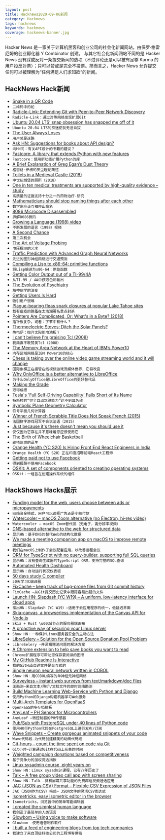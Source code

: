 ```yaml
---
layout: post
title: Hacknews2020-09-06新闻
category: Hacknews
tags: hacknews
keywords: hacknews
coverage: hacknews-banner.jpg
---
```


Hacker News 是一家关于计算机黑客和创业公司的社会化新闻网站，由保罗·格雷厄姆的创业孵化器 Y Combinator 创建。
与其它社会化新闻网站不同的是 Hacker News 没有踩或反对一条提交新闻的选项（不过评论还是可以被有足够 Karma 的用户投反对票）；只可以赞或是完全不投票。简而言之，Hacker News 允许提交任何可以被理解为“任何满足人们求知欲”的新闻。

## HackNews Hack新闻


- [Snake in a QR Code](https://itsmattkc.com/etc/snakeqr/)
- `二维码中的蛇`
- [Radicle-Link: Extending Git with Peer-to-Peer Network Discovery](https://radicle.xyz/radicle-link.html)
- `Radicle-Link：通过对等网络发现扩展Git`
- [Ubuntu 20.04 LTS’ snap obsession has snapped me off of it](https://personal.jatan.space/2020/09/05/ubuntu-snap-obsession-has-snapped-me-off-of-it/)
- `Ubuntu 20.04 LTS的痴迷使我无法自拔`
- [The User Always Loses](https://www.thenation.com/article/culture/joanne-mcneil-lurking-review/tnamp)
- `用户总是迷路`
- [Ask HN: Suggestions for books about API design?](item?id=24383180)
- `向HN问：有关API设计的书籍的建议？`
- [Fastcore: A library that extends Python with new features](https://fastpages.fast.ai/fastcore/)
- `Fastcore：使用新功能扩展Python的库`
- [A Brief Explanation of Greg Egan’s Dust Theory](https://cephalopods.blog/2020/08/14/a-brief-explanation-of-egans-dust-theory/)
- `格雷格·伊根的灰尘理论简述`
- [Toilets in a Medieval Castle (2018)](https://www.ancient.eu/article/1239/toilets-in-a-medieval-castle/)
- `中世纪城堡的厕所（2018）`
- [One in ten medical treatments are supported by high-quality evidence – study](https://www.sciencealert.com/around-90-percent-of-your-medical-treatments-isn-t-backed-by-high-quality-evidence)
- `高质量的证据支持十分之一的药物治疗-研究`
- [Mathematicians should stop naming things after each other](http://nautil.us/issue/89/the-dark-side/why-mathematicians-should-stop-naming-things-after-each-other)
- `数学家应该互相停止命名`
- [8086 Microcode Disassembled](https://www.reenigne.org/blog/8086-microcode-disassembled/)
- `拆解8086微码`
- [Growing a Language (1998) video](https://www.youtube.com/watch?v=lw6TaiXzHAE)
- `不断发展的语言（1998）视频`
- [A Second Chance](https://www.nybooks.com/articles/2020/09/24/jeffrey-masson-trial-second-chance/?utm_source=feedburner&utm_medium=feed&utm_campaign=Feed%3A+nybooks+%28The+New+York+Review+of+Books%29)
- `第二次机会`
- [The Art of Voltage Probing](https://circuitcellar.com/research-design-hub/the-art-of-voltage-probing/)
- `电压探测的艺术`
- [Traffic Prediction with Advanced Graph Neural Networks](https://deepmind.com/blog/article/traffic-prediction-with-advanced-graph-neural-networks)
- `先进的图形神经网络进行交通预测`
- [Compiling a Lisp to x86-64: primitive functions](https://bernsteinbear.com/blog/compiling-a-lisp-4/)
- `将Lisp编译为x86-64：原始函数`
- [Getting Color Output out of a TI-99/4A](https://netzhansa.com/ti99-4a-color/)
- `从TI-99 / 4A中获取色彩输出`
- [The Evolution of Psychiatry](https://www.worksinprogress.co/issue/the-evolution-of-psychiatry/)
- `精神病学的演变`
- [Getting Users Is Hard](item?id=24386933)
- `吸引用户很难`
- [Plague-bearing fleas spark closures at popular Lake Tahoe sites](https://www.sfgate.com/renotahoe/article/Plague-bearing-fleas-spark-closures-at-popular-15541389.php)
- `载有瘟疫的跳蚤在太浩湖著名景点封杀`
- [Pointers Are Complicated, Or: What's in a Byte? (2018)](https://www.ralfj.de/blog/2018/07/24/pointers-and-bytes.html)
- `指针很复杂，或者：字节中有什么？ `
- [Thermoelectric Stoves: Ditch the Solar Panels?](https://solar.lowtechmagazine.com/2020/05/thermoelectric-stoves-ditch-the-solar-panels.html)
- `热电炉：抛弃太阳能电池板？`
- [I can't believe I'm praising Tcl (2008)](http://yosefk.com/blog/i-cant-believe-im-praising-tcl.html)
- `我简直不敢赞美Tcl（2008）`
- [The Memory Area Network at the Heart of IBM’s Power10](https://www.nextplatform.com/2020/09/03/the-memory-area-network-at-the-heart-of-ibms-power10/)
- `内存区域网络是IBM Power10的核心`
- [Chess is taking over the online video game streaming world and it will change](https://scroll.in/field/972176/game-theory-chess-is-taking-over-the-online-video-game-streaming-world-and-that-will-change-it-too)
- `国际象棋正在接管在线视频游戏流媒体世界，它将改变`
- [Why OnlyOffice is a better alternative to LibreOffice](https://personal.jatan.space/2020/04/18/onlyoffice-better-than-libreoffice/)
- `为什么OnlyOffice是LibreOffice的更好替代品`
- [Making the Grade](https://www.verticallifemag.com.au/2020/08/making-the-grade/)
- `取得成绩`
- [Tesla's 'Full Self-Driving Capability' Falls Short of Its Name](https://www.consumerreports.org/autonomous-driving/tesla-full-self-driving-capability-review-falls-short-of-its-name/)
- `特斯拉的“完全自动驾驶能力”达不到其名称`
- [Symbolic Plane Geometry Calculator](https://geometryexpressions.com/gxweb/)
- `符号平面几何计算器`
- [Winner of French Scrabble Title Does Not Speak French (2015)](https://www.npr.org/sections/thetwo-way/2015/07/21/424980378/winner-of-french-scrabble-title-does-not-speak-french)
- `法国拼字游戏冠军不会说法语（2015）`
- [Just because it's there doesn't mean you should use it](http://rachelbythebay.com/w/2020/09/05/wire/)
- `仅仅因为它存在并不意味着您应该使用它`
- [The Birth of Wheelchair Basketball](https://www.zocalopublicsquare.org/2020/09/02/wheelchair-basketball-history-veterans-disability-rights/ideas/essay/)
- `轮椅篮球的诞生`
- [Orange Health (YC S20) Is Hiring Front End React Engineers in India](https://www.orangehealth.in/jobs/experienced-front-end-engineer-(react-native))
- `Orange Health（YC S20）正在印度招聘前端React工程师`
- [Getting paid not to use Facebook](https://imgur.com/a/AJXKetl)
- `得到报酬不使用Facebook`
- [OSKit: A set of components oriented to creating operating systems](https://www.cs.utah.edu/flux/oskit/)
- `OSKit：一组旨在创建操作系统的组件`


## HackShows Hacks展示

- [ Funding model for the web, users choose between ads or micropayments](http://satotious.com)
- `网络资金模式，用户可以选择广告还是小额付款`
- [ Watercooler – macOS Zoom alternative (no Electron, hi-res video)](http://getwatercooler.io)
- `Watercooler – macOS Zoom替代品（无电子，高分辨率视频）`
- [ DNS-based alternative to the web for structured data](https://www.num.uk/blog/announcing-num)
- `显示HN：基于DNS的替代Web的结构化数据`
- [ We made a meeting companion app on macOS to improve remote meetings](https://apps.apple.com/us/app/meetingninja/id1527536623?mt=12)
- `我们在macOS上制作了会议配套应用，以改善远程会议`
- [ ORM for TypeScript with no query-builder, supporting full SQL queries](https://github.com/Seb-C/kiss-orm)
- `显示HN：没有查询生成器的TypeScript ORM，支持完整的SQL查询`
- [ Automated Health Dashboard](https://github.com/TwinProduction/gatus)
- `显示HN：自动运行状况仪表板`
- [ 50 days study C compiler](https://github.com/truongpt/meo)
- `50天学习C编译器`
- [ FixCache – keep track of bug-prone files from Git commit history](https://github.com/aavshr/fixCache)
- `FixCache –从Git提交历史记录中跟踪容易出错的文件`
- [Launch HN: Slapdash (YC W19) – A uniform, low-latency interface for cloud apps](item?id=24364811)
- `推出HN：Slapdash（YC W19）–适用于云应用程序的统一，低延迟界面`
- [ Skia-canvas, a browserless implementation of the Canvas API for Node.js](https://github.com/samizdatco/skia-canvas)
- `Skia + Rust \u003d节点的服务器端画布`
- [ A proactive way of securing your Linux server](https://github.com/prashantgupta24/firewalld-rest)
- `Show HN：一种保护Linux服务器安全的主动方法`
- [ LibreSelery – Solution for the Open Source Donation Pool Problem](https://github.com/protontypes/openselery)
- `LibreSelery –开源捐赠池问题的解决方案`
- [ A Chrome extension to help save books you want to read](https://chrome.google.com/webstore/detail/babelshelf/hagchccjngldonihokhncngknojhabgc)
- `Chrome扩展程序可帮助您保存要阅读的图书`
- [ My GitHub Readme Is Interactive](https://github.com/veggiedefender/typing)
- `我的GitHub自述文件是交互式的`
- [ Single neuron neural network written in COBOL](https://github.com/victorqribeiro/perceptronCobol)
- `Show HN：用COBOL编写的单神经元神经网络`
- [ Surveyless – instant web surveys from text/markdown/doc files](https://www.surveyless.com/)
- `无勘测–来自文本/降价/文档文件的即时网络勘测`
- [ Build Machine Learning Web-Service with Python and Django](https://github.com/pplonski/my_ml_service)
- `使用Python和Django构建机器学习Web服务`
- [ Multi-Arch Templates for OpenFaaS](https://github.com/alexellis/multiarch-templates)
- `OpenFaaS的多存档模板`
- [ AnyLeaf – PH Sensor for Microcontrollers](https://www.anyleaf.org/ph-module)
- `AnyLeaf –微控制器的PH传感器`
- [ Pub/Sub with PostgreSQL under 40 lines of Python code](https://gist.github.com/kissgyorgy/beccba1291de962702ea9c237a900c79)
- `使用40行Python代码在PostgreSQL上进行发布/订阅`
- [ Wave Snippets – Create gorgeous animated snippets of your code](https://www.wavesnippets.com/)
- `Wave代码段–为代码创建精美的动画代码段`
- [ Git-hours – count the time spent on code via Git](https://github.com/ceigh/git-hours)
- `Git小时–计算通过Git在代码上花费的时间`
- [ Weighted campaign donations based on competitiveness](https://takecongress.org/)
- `基于竞争力的加权竞选捐款`
- [ Linux sysadmin course, eight years on](item?id=24380969)
- `Show HN：Linux sysadmin课程，已有八年历史了`
- [ Talk – A free group video call app with screen sharing](https://github.com/vasanthv/talk)
- `Show HN：Talk –具有屏幕共享功能的免费群组视频通话应用`
- [ JAC (JSON as CSV) Format – Flexible CSV Expression of JSON Files](https://github.com/UniversalDataTool/jac-format)
- `JAC（JSON作为CSV）格式– JSON文件的灵活CSV表达式`
- [ Isometricks, easy isometric editor in the browser](https://isometricks.com/)
- `Isometricks，浏览器中的简单等距编辑器`
- [ I created the simplest human language](https://medium.com/@minilanguage/mini-the-minimal-language-3f3710e28166)
- `我创造了最简单的人类语言`
- [ Glowbom – Using voice to make software](https://glowbom.com/)
- `Glowbom –使用语音制作软件`
- [ I built a feed of engineering blogs from top tech companies](https://devblogs.co)
- `我建立了来自顶级科技公司的工程博客供稿`


